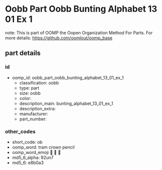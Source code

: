 # Oobb Part Oobb Bunting Alphabet 13 01 Ex 1  

note: This is part of OOMP the Oopen Organization Method For Parts. For more details: https://github.com/oomlout/oomp_base

##  part details





### id
* oomp_id: oobb_part_oobb_bunting_alphabet_13_01_ex_1
  * classification: oobb
  * type: part
  * size: oobb
  * color: 
  * description_main: bunting_alphabet_13_01_ex_1
  * description_extra: 
  * manufacturer: 
  * part_number: 

### other_codes
* short_code: ob
* oomp_word: tram crown pencil
* oomp_word_emoji :tram: :crown: :pencil:
* md5_6_alpha: 92un7
* md5_6: e8b0a3